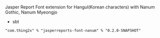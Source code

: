 Jasper Report Font extension for Hangul(Korean characters) with Nanum Gothic, Nanum Myeongjo

* sbt

```
"com.thing2x" % "jasperreports-font-nanum" % "0.2.0-SNAPSHOT"
```

